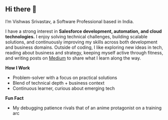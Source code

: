 ## Hi there 👋

I’m Vishwas Srivastav, a Software Professional based in India.

I have a strong interest in **Salesforce development, automation, and cloud technologies.** I enjoy solving technical challenges, building scalable solutions, and continuously improving my skills across both development and business domains.
Outside of coding, I like exploring new ideas in tech, reading about business and strategy, keeping myself active through fitness, and writing posts on [Medium](https://medium.com/@vishwaas) to share what I learn along the way.

**How I Work**
- Problem-solver with a focus on practical solutions
- Blend of technical depth + business context
- Continuous learner, curious about emerging tech

**Fun Fact**
- My debugging patience rivals that of an anime protagonist on a training arc
